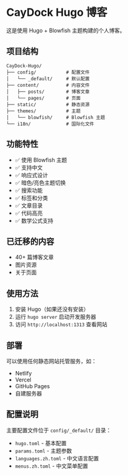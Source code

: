 # CayDock Hugo 博客

这是使用 Hugo + Blowfish 主题构建的个人博客。

## 项目结构

```
CayDock-Hugo/
├── config/           # 配置文件
│   └── _default/     # 默认配置
├── content/          # 内容文件
│   ├── posts/        # 博客文章
│   └── pages/        # 页面
├── static/           # 静态资源
├── themes/           # 主题
│   └── blowfish/     # Blowfish 主题
└── i18n/             # 国际化文件
```

## 功能特性

- ✅ 使用 Blowfish 主题
- ✅ 支持中文
- ✅ 响应式设计
- ✅ 暗色/亮色主题切换
- ✅ 搜索功能
- ✅ 标签和分类
- ✅ 文章目录
- ✅ 代码高亮
- ✅ 数学公式支持

## 已迁移的内容

- 40+ 篇博客文章
- 图片资源
- 关于页面

## 使用方法

1. 安装 Hugo（如果还没有安装）
2. 运行 `hugo server` 启动开发服务器
3. 访问 `http://localhost:1313` 查看网站

## 部署

可以使用任何静态网站托管服务，如：
- Netlify
- Vercel
- GitHub Pages
- 自建服务器

## 配置说明

主要配置文件位于 `config/_default/` 目录：
- `hugo.toml` - 基本配置
- `params.toml` - 主题参数
- `languages.zh.toml` - 中文语言配置
- `menus.zh.toml` - 中文菜单配置


